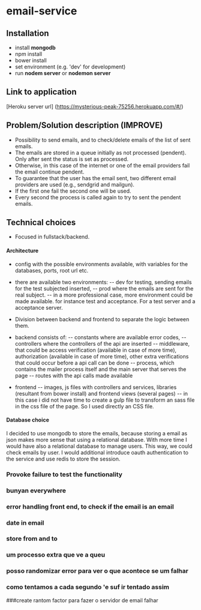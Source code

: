 # email-service

## Installation
- install **mongodb**
- npm install
- bower install
- set environment (e.g. 'dev' for development)
- run **nodem server** or **nodemon server**


## Link to application
[Heroku server url] (https://mysterious-peak-75256.herokuapp.com/#/)


## Problem/Solution description (IMPROVE)
- Possibility to send emails, and to check/delete emails of the list of sent emails.
- The emails are stored in a queue initially as not processed (pendent). Only after sent the status is set as processed.
- Otherwise, in this case of the internet or one of the email providers fail the email continue pendent.
- To guarantee that the user has the email sent, two different email providers are used (e.g., sendgrid and mailgun). 
- If the first one fail the second one will be used. 
- Every second the process is called again to try to sent the pendent emails.

## Technical choices
- Focused in fullstack/backend.

#### Architecture 
- config with the possible environments available, with variables for the databases, ports, root url etc.
- there are available two environments: 
    -- dev for testing, sending emails for the test subjected inserted, 
    -- prod where the emails are sent for the real subject.
-- in a more professional case, more environment could be made available. for instance test and acceptance. For a test server and a acceptance server.
 
- Division between backend and frontend to separate the logic between them.
- backend consists of:
-- constants where are available error codes,
-- controllers where the controllers of the api are inserted
-- middleware, that could be access verification (available in case of more time), authorization (available in case of more time), other extra verifications that could occur before a api call can be done
-- process, which contains the mailer process itself and the main server that serves the page
-- routes with the api calls made available

- frontend
-- images, js files with controllers and services, libraries (resultant from bower install) and frontend views (several pages)
-- in this case i did not have time to create a gulp file to transform an sass file in the css file of the page. So I used directly an CSS file.

#### Database choice 
I decided to use mongodb to store the emails, because storing a email as json makes more sense that using a relational database.
With more time I would have also a relational database to manage users. This way, we could check emails by user. 
I would additional introduce oauth authentication to the service and use redis to store the session. 

### Provoke failure to test the functionality
### bunyan everywhere
### error handling front end, to check if the email is an email
### date in email
### store from and to

### um processo extra que ve a queu
### posso randomizar error para ver o que acontece se um falhar
### como tentamos a cada segundo 'e suf ir tentado assim

###create rantom factor para fazer o servidor de email falhar